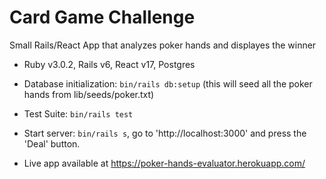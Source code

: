# Card Game Challenge

Small Rails/React App that analyzes poker hands and displayes the winner

* Ruby v3.0.2, Rails v6, React v17, Postgres

* Database initialization: `bin/rails db:setup` (this will seed all the poker hands from lib/seeds/poker.txt)

* Test Suite: `bin/rails test`

* Start server: `bin/rails s`, go to 'http://localhost:3000' and press the 'Deal' button.

* Live app available at https://poker-hands-evaluator.herokuapp.com/
